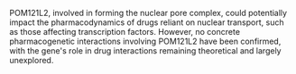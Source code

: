 POM121L2, involved in forming the nuclear pore complex, could potentially impact the pharmacodynamics of drugs reliant on nuclear transport, such as those affecting transcription factors. However, no concrete pharmacogenetic interactions involving POM121L2 have been confirmed, with the gene's role in drug interactions remaining theoretical and largely unexplored.